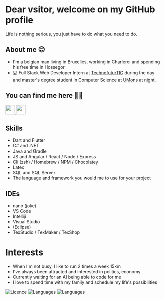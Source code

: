 # Dear vsitor,  welcome on my GitHub profile
Life is nothing serious, you just have to do what you need to do.
## About me 😊
 - I'm a belgian man living in Bruxelles, working in Charleroi and 
spending his free time in Hossegor
 - 💻 Full Stack Web Developer Intern at 
[TechnofuturTIC](https://www.technofuturtic.be/) 
during the day and master's degree student in Computer Science at 
[UMons](https://www.umons.be/) at night.
## You can find me here 🫵🏻

<a href="https://github.com/BGGBGIBS"><img 
src="https://cdn-icons-png.flaticon.com/512/25/25231.png" width="30" 
height="30">
</a>
<a href="https://gitlab.com/BGGBGIBS"><img 
src="https://cdn-icons-png.flaticon.com/512/25/25231.png" width="30" 
height="30">
</a>

## Skills

- Dart and Flutter
- C# and .NET
- Java and Gradle
- JS and Angular / React / Node / Express
- Cli (zsh) / Homebrew / NPM / Chocolatey
- Latex
- SQL and SQL Server
- The language and framework you would me to use for your project

## IDEs

- nano (joke)
- VS Code
- Intelliji
- Visual Studio
- (Eclipse)
- TexStudio / TexMaker / TexShop

# Interests
- When I'm not busy, I like to run 2 times a week 15km
- I've always been attracted and interested in politics, economy
- Currently waiting for an AI being able to code for me
- I love to spend time with my family and schedule my life's possibilities


![Licence](https://img.shields.io/badge/Licence-GIBS-black)
![Languages](https://img.shields.io/badge/Languages-French,_English,_Dutch-orange)
![Languages](https://img.shields.io/badge/Platforms-Android,_iOS,_MacOS,_Linux,_Web-blue)

